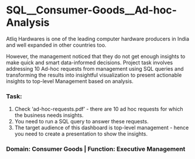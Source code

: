 # SQL__Consumer-Goods__Ad-hoc-Analysis

Atliq Hardwares is one of the leading computer hardware producers in India and well expanded in other countries too.

However, the management noticed that they do not get enough insights to make quick and smart data-informed decisions. Project task involves addressing 10 Ad-hoc requests from management using SQL queries and transforming the results into insightful visualization to present actionable insights to top-level Management based on analysis.

### Task:  

1.    Check ‘ad-hoc-requests.pdf’ - there are 10 ad hoc requests for which the business needs insights.
2.    You need to run a SQL query to answer these requests. 
3.    The target audience of this dashboard is top-level management - hence you need to create a presentation to show the insights.

### Domain: Consumer Goods | Function: Executive Management
